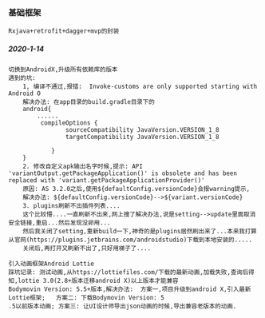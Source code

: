 ### 基础框架
	Rxjava+retrofit+dagger+mvp的封装



	

#####  2020-1-14
    切换到AndroidX,升级所有依赖库的版本
    遇到的坑:
        1, 编译不通过,报错:  Invoke-customs are only supported starting with Android O
        解决办法: 在app目录的build.gradle目录下的
        android{
            ......
             compileOptions {
                    sourceCompatibility JavaVersion.VERSION_1_8
                    targetCompatibility JavaVersion.VERSION_1_8

                }
        }
        2. 修改自定义apk输出名字时候,提示: API 'variantOutput.getPackageApplication()' is obsolete and has been replaced with 'variant.getPackageApplicationProvider()'
        原因: AS 3.2.0之后,使用${defaultConfig.versionCode}会报warning提示,
        解决办法: ${defaultConfig.versionCode}-->${variant.versionCode}
        3. plugins刷新不出插件列表....
        这个比较懵....一直刷新不出来,网上搜了解决办法,说是setting-->update里面取消安全链接,重启...然后发现没卵用...
        然后我关闭了setting,重新build一下,神奇的是plugins居然刷出来了...本来我打算从官网(https://plugins.jetbrains.com/androidstudio)下载到本地安装的.....
        关闭后,再打开又刷新不出了,只好用梯子了....
	
	引入动画框架Android Lottie
	踩坑记录: 测试动画,从https://lottiefiles.com/下载的最新动画,加载失败,查询后得知,lottie 3.0(2.8+版本迁移android X)以上版本才能兼容
	Bodymovin Version: 5.5+版本,解决办法:  方案一,项目升级到android X,引入最新Lottie框架;   方案二: 下载Bodymovin Version: 5
	.5以前版本动画; 方案三: 让UI设计师导出json动画的时候,导出兼容老版本的动画.
        
     
         
     
